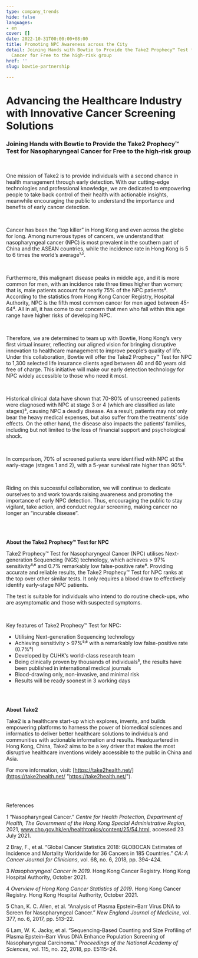 ```yaml
---
type: company_trends
hide: false
languages:
- en
cover: []
date: 2022-10-31T00:00:00+08:00
title: Promoting NPC Awareness across the City
detail: Joining Hands with Bowtie to Provide the Take2 Prophecy™ Test for Nasopharyngeal
  Cancer for Free to the high-risk group
href: ''
slug: bowtie-partnership

---
```

# **Advancing the Healthcare Industry with Innovative Cancer Screening Solutions**

### **Joining Hands with Bowtie to Provide the Take2 Prophecy™ Test for Nasopharyngeal Cancer for Free to the high-risk group**

<br/>

One mission of Take2 is to provide individuals with a second chance in health management through early detection. With our cutting-edge technologies and professional knowledge, we are dedicated to empowering people to take back control of their health with actionable insights, meanwhile encouraging the public to understand the importance and benefits of early cancer detection.

<br/>

Cancer has been the “top killer” in Hong Kong and even across the globe for long. Among numerous types of cancers, we understand that nasopharyngeal cancer (NPC) is most prevalent in the southern part of China and the ASEAN countries, while the incidence rate in Hong Kong is 5 to 6 times the world’s average¹˒².

<br/>

Furthermore, this malignant disease peaks in middle age, and it is more common for men, with an incidence rate three times higher than women; that is, male patients account for nearly 75% of the NPC patients³. According to the statistics from Hong Kong Cancer Registry, Hospital Authority, NPC is the fifth most common cancer for men aged between 45-64⁴. All in all, it has come to our concern that men who fall within this age range have higher risks of developing NPC.

<br/>

Therefore, we are determined to team up with Bowtie, Hong Kong’s very first virtual insurer, reflecting our aligned vision for bringing disruptive innovation to healthcare management to improve people’s quality of life. Under this collaboration, Bowtie will offer the Take2 Prophecy™ Test for NPC to 1,300 selected life insurance clients aged between 40 and 60 years old free of charge. This initiative will make our early detection technology for NPC widely accessible to those who need it most.

<br/>

Historical clinical data have shown that 70-80% of unscreened patients were diagnosed with NPC at stage 3 or 4 (which are classified as late stages)³, causing NPC a deadly disease. As a result, patients may not only bear the heavy medical expenses, but also suffer from the treatments’ side effects. On the other hand, the disease also impacts the patients’ families, including but not limited to the loss of financial support and psychological shock.

<br/>

In comparison, 70% of screened patients were identified with NPC at the early-stage (stages 1 and 2), with a 5-year survival rate higher than 90%⁵.

<br/>

Riding on this successful collaboration, we will continue to dedicate ourselves to and work towards raising awareness and promoting the importance of early NPC detection. Thus, encouraging the public to stay vigilant, take action, and conduct regular screening, making cancer no longer an “incurable disease”.

<br/>

<br/>

**About the Take2 Prophecy™ Test for NPC**

Take2 Prophecy™ Test for Nasopharyngeal Cancer (NPC) utilises Next-generation Sequencing (NGS) technology, which achieves > 97% sensitivity⁵˒⁶ and 0.7% remarkably low false-positive rate⁶. Providing accurate and reliable results, the Take2 Prophecy™ Test for NPC ranks at the top over other similar tests. It only requires a blood draw to effectively identify early-stage NPC patients.

The test is suitable for individuals who intend to do routine check-ups, who are asymptomatic and those with suspected symptoms.

<br/>

Key features of Take2 Prophecy™ Test for NPC:

* Utilising Next-generation Sequencing technology
* Achieving sensitivity > 97%⁵˒⁶ with a remarkably low false-positive rate (0.7%⁶)
* Developed by CUHK’s world-class research team
* Being clinically proven by thousands of individuals⁵, the results have been published in international medical journals
* Blood-drawing only, non-invasive, and minimal risk
* Results will be ready soonest in 3 working days

<br/>

<br/>

**About Take2**

Take2 is a healthcare start-up which explores, invents, and builds empowering platforms to harness the power of biomedical sciences and informatics to deliver better healthcare solutions to individuals and communities with actionable information and results. Headquartered in Hong Kong, China, Take2 aims to be a key driver that makes the most disruptive healthcare inventions widely accessible to the public in China and Asia.

For more information, visit: [https://take2health.net/](https://take2health.net/ "https://take2health.net/").

<br/>

<br/>

References

1 “Nasopharyngeal Cancer.” _Centre for Health Protection, Department of Health, The Government of the Hong Kong Special Administrative Region_, 2021, www.chp.gov.hk/en/healthtopics/content/25/54.html, accessed 23 July 2021.

2 Bray, F., et al. “Global Cancer Statistics 2018: GLOBOCAN Estimates of Incidence and Mortality Worldwide for 36 Cancers in 185 Countries.” _CA: A Cancer Journal for Clinicians_, vol. 68, no. 6, 2018, pp. 394-424.

3 _Nasopharyngeal Cancer in 2019._ Hong Kong Cancer Registry. Hong Kong Hospital Authority, October 2021.

4 _Overview of Hong Kong Cancer Statistics of 2019_. Hong Kong Cancer Registry. Hong Kong Hospital Authority, October 2021.

5 Chan, K. C. Allen, et al. “Analysis of Plasma Epstein–Barr Virus DNA to Screen for Nasopharyngeal Cancer.” _New England Journal of Medicine_, vol. 377, no. 6, 2017, pp. 513–22.

6 Lam, W. K. Jacky, et al. “Sequencing-Based Counting and Size Profiling of Plasma Epstein–Barr Virus DNA Enhance Population Screening of Nasopharyngeal Carcinoma.” _Proceedings of the National_ _Academy of Sciences_, vol. 115, no. 22, 2018, pp. E5115–24.